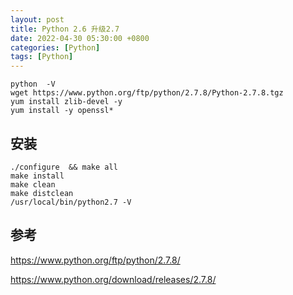 ```yaml
---
layout: post
title: Python 2.6 升级2.7
date: 2022-04-30 05:30:00 +0800
categories: [Python]
tags: [Python]
---
```

```
python  -V
wget https://www.python.org/ftp/python/2.7.8/Python-2.7.8.tgz
yum install zlib-devel -y
yum install -y openssl*
```
## 安装
```
./configure  && make all    
make install  
make clean  
make distclean 
/usr/local/bin/python2.7 -V
```  
## 参考
https://www.python.org/ftp/python/2.7.8/

https://www.python.org/download/releases/2.7.8/